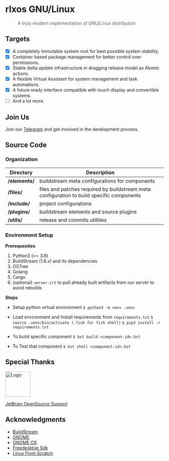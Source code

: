 # rlxos GNU/Linux
> A truly modern implementation of GNU/Linux distribution

## Targets
- [x] A completely immutable system root for best possible system stability.
- [x] Container based package management for better control over permissions.
- [x] Stable delta update infrastructure in dragging release model as Atomic actions.
- [x] A flexible Virtual Assistant for system management and task automations.
- [x] A future ready interface compatible with touch display and convertible systems.
- [ ] And a lot more.

## Join Us
Join our [Telegram](https://t.) and get involved in the development process.

## Source Code

### Organization

| **Directory**  | **Description**                                                                           |
|----------------|-------------------------------------------------------------------------------------------|
| **/elements/** | buildstream meta configurations for components                                            |
| **/files/**    | files and patches required by buildstream meta configuration to build specific components |
| **/include/**  | project configurations                                                                    |
| **/plugins/**  | buildstream elements and source plugins                                                   |
| **/utils/**    | release and commits utilities                                                             |


### Environment Setup

**Prerequesties**

1. Python3 (>= 3.8)
2. BuildStream (1.6.x) and its dependencies
3. OSTree
4. Golang
5. Cargo
6. (optional) `server.crt` to pull already built artifacts from our server to avoid rebuilds  

**Steps**

- Setup python virtual environment
  `$ python3 -m venv .venv`

- Load environment and Install requirements from `requirements.txt`
  `$ source .venv/bin/activate (.fish for fish shell)`
  `$ pip3 install -r requirements.txt`

- To build specific component
  `$ bst build <component-id>.bst`

- To Test that component
  `$ bst shell <component-id>.bst`


## Special Thanks

<img src="https://resources.jetbrains.com/storage/products/company/brand/logos/jb_beam.png" alt="Logo" width="80" height="80">

[JetBrain OpenSource Support](https://jb.gg/OpenSourceSupport)

## Acknowledgments

- [BuildStream](https://buildstream.build)
- [GNOME](https://gnome.org)
- [GNOME OS](https://os.gnome.org)
- [Freedesktop Sdk](https://freedesktop-sdk.io)
- [Linux From Scratch](https://linuxfromscratch.org)